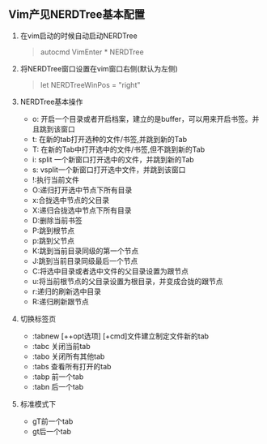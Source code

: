 
## Vim产见NERDTree基本配置

1. 在vim启动的时候自动启动NERDTree
	> autocmd VimEnter * NERDTree 

2. 将NERDTree窗口设置在vim窗口右侧(默认为左侧)
	> let NERDTreeWinPos = "right"

3. NERDTree基本操作

	+ o: 开启一个目录或者开启档案，建立的是buffer，可以用来开启书签。并且跳到该窗口
	+ t: 在新的tab打开选种的文件/书签,并跳到新的Tab
	+ T: 在新的Tab中打开选中的文件/书签,但不跳到新的Tab
	+ i: split 一个新窗口打开选中的文件，并跳到新的Tab
	+ s: vsplit一个新窗口打开选中文件，并跳到该窗口
	+ !:执行当前文件
	+ O:递归打开选中节点下所有目录 
 	+ x:合拢选中节点的父目录
	+ X:递归合拢选中节点下所有目录
	+ D:删除当前书签
	+ P:跳到根节点
	+ p:跳到父节点
	+ K:跳到当前目录同级的第一个节点
	+ J:跳到当前目录同级最后一个节点
	+ C:将选中目录或者选中文件的父目录设置为跟节点
	+ u:将当前根节点的父目录设置为根目录，并变成合拢的跟节点
	+ r:递归的刷新选中目录
	+ R:递归刷新跟节点
4. 切换标签页
	+ :tabnew [++opt选项] [+cmd]文件建立制定文件新的tab
	+ :tabc 关闭当前tab
	+ :tabo 关闭所有其他tab
	+ :tabs 查看所有打开的tab
	+ :tabp 前一个tab
	+ :tabn 后一个tab
5. 标准模式下
	+ gT前一个tab
	+ gt后一个tab
